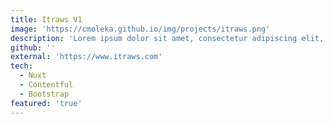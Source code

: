```yaml
---
title: Itraws V1
image: 'https://cmoleka.github.io/img/projects/itraws.png'
description: 'Lorem ipsum dolor sit amet, consectetur adipiscing elit, sed do eiusmo tempor incididunt ut labore et dolore magna aliqua.'
github: ''
external: 'https://www.itraws.com'
tech:
  - Nuxt
  - Contentful
  - Bootstrap
featured: 'true'
---
```

